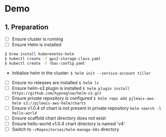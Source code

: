 # Demo
## 1. Preparation

* [ ] Ensure cluster is running
* [ ] Ensure Helm is installed
```bash
$ brew install kuberenetes-helm
$ kubectl create -f gps2-storage-class.yaml
$ kubectl create -f rbac-config.yaml
```
* Initialise helm in the cluster:
`$ helm init --service-account tiller`
* [ ] Ensure no releases are installed
`$ helm ls`
* [ ] Ensure helm-s3 plugin is installed
`$ helm plugin install https://github.com/hypnoglow/helm-s3.git`
* [ ] Ensure private repository is configured
`$ helm repo add pjlewis-aws-helm s3://pjlewis-aws-helm/charts`
* [ ] Ensure v1.0.4 of chart is not present in private repository
`helm search -l hello-world`
* [ ] Ensure scaffold chart directory does not exist
* [ ] Ensure hello-world v1.0.4 chart directory is named 'v4'
* [ ] Switch to `~/Repositories/helm-manage-k8s` directory